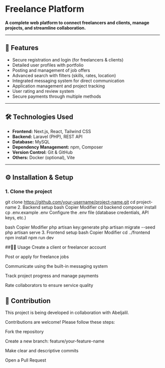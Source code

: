 # Freelance Platform

**A complete web platform to connect freelancers and clients, manage projects, and streamline collaboration.**

---

## 🚀 Features

- Secure registration and login (for freelancers & clients)  
- Detailed user profiles with portfolio  
- Posting and management of job offers  
- Advanced search with filters (skills, rates, location)  
- Integrated messaging system for direct communication  
- Application management and project tracking  
- User rating and review system  
- Secure payments through multiple methods

---

## 🛠 Technologies Used

- **Frontend:** Next.js, React, Tailwind CSS  
- **Backend:** Laravel (PHP), REST API  
- **Database:** MySQL  
- **Dependency Management:** npm, Composer  
- **Version Control:** Git & GitHub  
- **Others:** Docker (optional), Vite

---

## ⚙️ Installation & Setup

### 1. Clone the project


git clone https://github.com/your-username/project-name.git
cd project-name
2. Backend setup
bash
Copier
Modifier
cd backend
composer install
cp .env.example .env
Configure the .env file (database credentials, API keys, etc.)

bash
Copier
Modifier
php artisan key:generate
php artisan migrate --seed
php artisan serve
3. Frontend setup
bash
Copier
Modifier
cd ../frontend
npm install
npm run dev

##🧑‍💻 Usage
Create a client or freelancer account

Post or apply for freelance jobs

Communicate using the built-in messaging system

Track project progress and manage payments

Rate collaborators to ensure service quality

## 🤝 Contribution
This project is being developed in collaboration with Abeljalil.

Contributions are welcome! Please follow these steps:

Fork the repository

Create a new branch: feature/your-feature-name

Make clear and descriptive commits

Open a Pull Request
